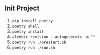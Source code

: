 ## Init Project

1. `pip install poetry`
3. `poetry shell`
4. `poetry install`
5. `alembic revision --autogenerate -m ""`
6. `poetry run ./prestart.sh`
7. `poetry run ./run.sh`